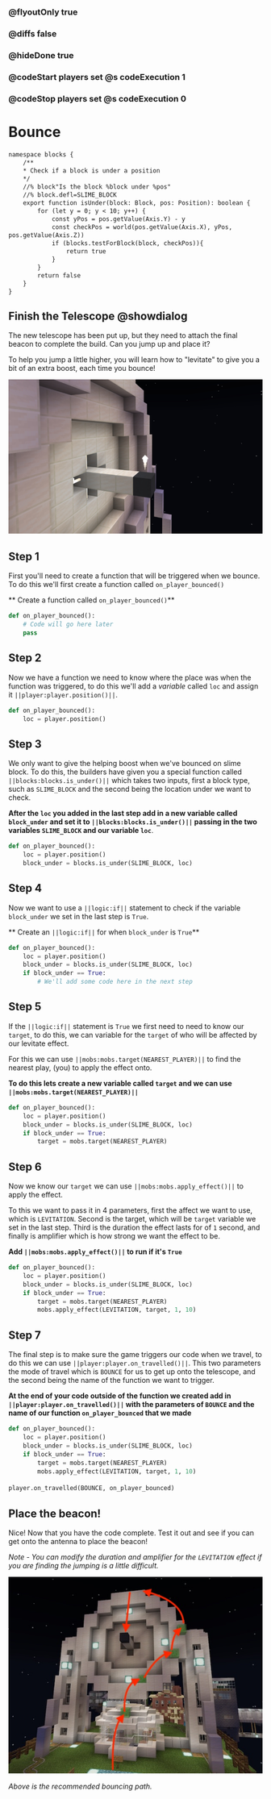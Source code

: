 ### @flyoutOnly true
### @diffs false
### @hideDone true
### @codeStart players set @s codeExecution 1
### @codeStop players set @s codeExecution 0

# Bounce

```customts
namespace blocks {
    /**
    * Check if a block is under a position
    */
    //% block"Is the block %block under %pos"
    //% block.defl=SLIME_BLOCK
    export function isUnder(block: Block, pos: Position): boolean {
        for (let y = 0; y < 10; y++) {
            const yPos = pos.getValue(Axis.Y) - y
            const checkPos = world(pos.getValue(Axis.X), yPos, pos.getValue(Axis.Z))
            if (blocks.testForBlock(block, checkPos)){
                return true
            }
        }
        return false
    }
}
```

## Finish the Telescope @showdialog

The new telescope has been put up, but they need to attach the final beacon to complete the build. Can you jump up and place it?

To help you jump a little higher, you will learn how to "levitate" to give you a bit of an extra boost, each time you bounce!

![Image of telescope build](https://raw.githubusercontent.com/CausewayDigital/Minecraft-EE-MakeCode/refs/heads/master/tutorials/python-islands/island-5/bounce/cover.jpg)

## Step 1

First you'll need to create a function that will be triggered when we bounce. To do this we'll first create a function called `on_player_bounced()`

** Create a function called `on_player_bounced()`**

```python
def on_player_bounced():
    # Code will go here later
    pass
```

## Step 2

Now we have a function we need to know where the place was when the function was triggered, to do this we'll add a *variable* called `loc` and assign it ``||player:player.position()||``.

```python
def on_player_bounced():
    loc = player.position()
```

## Step 3

We only want to give the helping boost when we've bounced on slime block. To do this, the builders have given you a special function called ``||blocks:blocks.is_under()||`` which takes two inputs, first a block type, such as `SLIME_BLOCK` and the second being the location under we want to check.

**After the `loc` you added in the last step add in a new variable called `block_under` and set it to ``||blocks:blocks.is_under()||`` passing in the two variables `SLIME_BLOCK` and our variable `loc`**.

```python
def on_player_bounced():
    loc = player.position()
    block_under = blocks.is_under(SLIME_BLOCK, loc)
```

## Step 4

Now we want to use a ``||logic:if||`` statement to check if the variable `block_under` we set in the last step is `True`.

** Create an ``||logic:if||`` for when `block_under` is `True`**

```python
def on_player_bounced():
    loc = player.position()
    block_under = blocks.is_under(SLIME_BLOCK, loc)
    if block_under == True:
        # We'll add some code here in the next step
```

## Step 5

If the ``||logic:if||`` statement is `True` we first need to need to know our `target`, to do this, we can variable for the `target` of who will be affected by our levitate effect.

For this we can use ``||mobs:mobs.target(NEAREST_PLAYER)||`` to find the nearest play, (you) to apply the effect onto.

**To do this lets create a new variable called `target` and we can use ``||mobs:mobs.target(NEAREST_PLAYER)||``**

```python
def on_player_bounced():
    loc = player.position()
    block_under = blocks.is_under(SLIME_BLOCK, loc)
    if block_under == True:
        target = mobs.target(NEAREST_PLAYER)
```

## Step 6

Now we know our `target` we can use ``||mobs:mobs.apply_effect()||`` to apply the effect.

To this we want to pass it in 4 parameters, first the affect we want to use, which is `LEVITATION`. Second is the target, which will be `target` variable we set in the last step. Third is the duration the effect lasts for of `1` second, and finally is amplifier which is how strong we want the effect to be.

**Add ``||mobs:mobs.apply_effect()||`` to run if it's `True`**

```python
def on_player_bounced():
    loc = player.position()
    block_under = blocks.is_under(SLIME_BLOCK, loc)
    if block_under == True:
        target = mobs.target(NEAREST_PLAYER)
        mobs.apply_effect(LEVITATION, target, 1, 10)
```

## Step 7

The final step is to make sure the game triggers our code when we travel, to do this we can use ``||player:player.on_travelled()||``. This two parameters the mode of travel which is `BOUNCE` for us to get up onto the telescope, and the second being the name of the function we want to trigger.

**At the end of your code outside of the function we created add in ``||player:player.on_travelled()||`` with the parameters of `BOUNCE` and the name of our function `on_player_bounced` that we made**

```python
def on_player_bounced():
    loc = player.position()
    block_under = blocks.is_under(SLIME_BLOCK, loc)
    if block_under == True:
        target = mobs.target(NEAREST_PLAYER)
        mobs.apply_effect(LEVITATION, target, 1, 10)

player.on_travelled(BOUNCE, on_player_bounced)
```

## Place the beacon!

Nice! Now that you have the code complete. Test it out and see if you can get onto the antenna to place the beacon!

*Note - You can modify the duration and amplifier for the `LEVITATION` effect if you are finding the jumping is a little difficult.*

![Bounce path](https://raw.githubusercontent.com/CausewayDigital/Minecraft-EE-MakeCode/refs/heads/master/tutorials/python-islands/island-5/bounce/bounce_path.jpg)

*Above is the recommended bouncing path.*